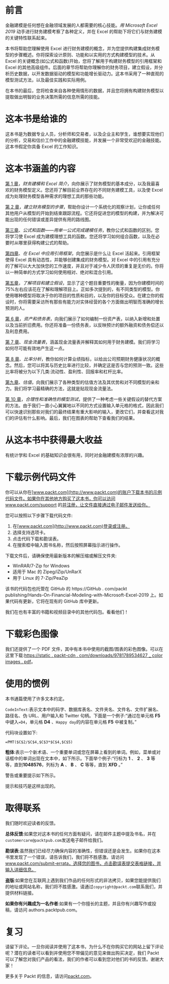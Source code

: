 # 前言

金融建模是任何想在金融领域发展的人都需要的核心技能。*用 Microsoft Excel 2019* 动手进行财务建模考察了各种定义，并在 Excel 的帮助下将它们与财务建模的关键特性联系起来。

本书将帮助您理解使用 Excel 进行财务建模的概念，并为您提供构建集成财务模型的步骤概述。你将探索设计原则、功能和以实用的方式构建模型的技术。从 Excel 的关键概念(如公式和函数)开始，您将了解用于构建财务模型的引用框架和 Excel 的其他高级组件。后面的章节将帮助你理解你的财务项目，建立假设，并分析历史数据，以开发数据驱动的模型和功能增长驱动力。这本书采用了一种直观的模型测试方法，以及最佳实践和实际用例。

在本书的最后，您将检查来自各种使用情形的数据，并且您将拥有构建财务模型以提取做出明智的业务决策所需的信息所需的技能。

# 这本书是给谁的

这本书是为数据专业人员，分析师和交易者，以及企业主和学生，谁想要实现他们的分析，交易和估价工作中的金融建模技能，并发展一个非常受欢迎的金融技能。这本书假定你具备 Excel 的工作知识。

# 这本书涵盖的内容

[第 1 章](01.html)，*财务建模和 Excel 简介*，向你展示了财务模型的基本成分，以及我最喜欢的财务模型定义。您还将了解目前业界存在的不同财务建模工具，以及使 Excel 成为处理财务模型各种需求的理想工具的那些功能。

[第 2 章](02.html)，*建立财务模型的步骤*，帮助你设计一个系统化的观察计划，让你或任何其他用户从模型的开始到结束跟踪流程。它还将促进您的模型的构建，并为解决可能出现的任何错误或差异提供有用的路线图。

[第三章](03.html)、*公式和函数——用单一公式完成建模任务*，教你公式和函数的区别。您将学习使 Excel 成为建模理想工具的函数。您还将学习如何组合函数，以及在必要时从哪里获得构建公式的帮助。

[第四章](04.html)、*在 Excel 中应用引用框架*，向您展示是什么让 Excel 活起来。引用框架使得 Excel 具有动态性，并能够创建集成的财务模型。对 Excel 中的引用有充分的了解可以大大加快您的工作速度，并且对于减少令人厌烦的重复是无价的。你将以一种简单的方式学习如何使用相对、绝对和混合引用。

[第五章](05.html)，*了解项目和建立假设*，显示了这个题目重要性的衡量，因为你建模时间的 75%左右应该花在了解和理解项目上。正如多次提到的，有不同类型的模型。你使用哪种模型将取决于你的项目的性质和目的，以及你的目标受众。在建立你的假设时，你将需要采访所有那些有能力对实体经营的各个方面做出明智而准确的增长预测的人。

[第 6 章](06.html)，*资产和债务表*，向我们展示了如何编制一份资产表，以纳入新增和处置以及当前折旧费用。你还将准备一份债务表，以反映预计的额外融资和债务偿还以及利息费用。

[第 7 章](06.html)、*现金流量表*，涵盖现金流量表并解释其如何用于财务建模。我们将学习如何尽可能有效地产生这一点。

[第 8 章](09.html)、*比率分析*，教你如何计算业绩指标，以给出公司预期财务健康状况的概念。然后，您可以将其与历史比率进行比较，并确定这是否与您的预测一致。这些比率将被分为以下几类:流动性、盈利性、回报率和杠杆比率。

[第九章](08.html)、*估值*，向我们展示了各种类型的估值方法及其优势和对不同模型的亲和力。我们将学习最精确的方法，这就是贴现现金流量法。

[第 10 章](10.html)，*合理性和准确性的模型测试*，提供了一种考虑一些关键假设的替代方案的方法。由于我们一直小心翼翼地以不同的方式设置输入单元格的格式，因此我们可以快速识别那些对我们的最终结果有重大影响的输入，更改它们，并查看这对我们的评估有什么影响。最后，我们在图表的帮助下查看我们的结果。

# 从这本书中获得最大收益

有统计学和 Excel 的基础知识会很有用，同时对金融建模有浓厚的兴趣。

# 下载示例代码文件

你可以从你在[www.packt.com](http://www.packt.com)的账户下载本书的示例代码文件。如果你在其他地方购买了这本书，你可以访问 www.packt.com/support 的[并注册，让文件直接通过电子邮件发送给你。](http://www.packt.com/support)

您可以按照以下步骤下载代码文件:

1.  在[www.packt.com](http://www.packt.com)登录或注册。
2.  选择支持选项卡。
3.  点击代码下载和勘误表。
4.  在搜索框中输入图书名称，然后按照屏幕指示进行操作。

下载文件后，请确保使用最新版本的解压缩或解压文件夹:

*   WinRAR/7-Zip for Windows
*   适用于 Mac 的 Zipeg/iZip/UnRarX
*   用于 Linux 的 7-Zip/PeaZip

该书的代码包也托管在 GitHub 的 https://GitHub . com/packt publishing/Hands-On-Financial-Modeling-with-Microsoft-Excel-2019 上。如果代码有更新，它将在现有的 GitHub 库中更新。

我们在也有丰富的书籍和视频目录中的其他代码包。看看他们！

# 下载彩色图像

我们还提供了一个 PDF 文件，其中有本书中使用的截图/图表的彩色图像。可以在这里下载:[https://static . packt-cdn . com/downloads/9781789534627 _ color images . pdf](https://static.packt-cdn.com/downloads/9781789534627_ColorImages.pdf)。

# 使用的惯例

本书通篇使用了许多文本约定。

`CodeInText`:表示文本中的码字、数据库表名、文件夹名、文件名、文件扩展名、路径名、伪 URL、用户输入和 Twitter 句柄。下面是一个例子:“通过在单元格 **F5** 中键入`=D4`，单元格 **D4** 、`Happy day`的内容在单元格 **F5** 中被复制。”

代码块设置如下:

```
=PMT($C$2/$C$4,$C$3*$C$4,$C$5)
```

**粗体**:表示一个新术语、一个重要单词或您在屏幕上看到的单词。例如，菜单或对话框中的单词出现在文本中，如下所示。下面举个例子:“行标为 **1** 、 **2** 、 **3** 等等，直到**1048576**，列标为 **A** 、 **B** 、 **C** 等等，直到 **XFD** 。”

警告或重要提示如下所示。

提示和技巧是这样出现的。

# 取得联系

我们随时欢迎读者的反馈。

**总体反馈**:如果您对这本书的任何方面有疑问，请在邮件主题中提及书名，并在`customercare@packtpub.com`发送电子邮件给我们。

**勘误表**:虽然我们已经尽力确保内容的准确性，但错误还是会发生。如果你在这本书里发现了一个错误，请告诉我们，我们将不胜感激。请访问 www.packt.com/submit-errata，选择您的图书，点击勘误表提交表格链接，并输入详细信息。

**盗版**:如果您在互联网上遇到我们作品的任何形式的非法拷贝，如果您能提供我们的地址或网站名称，我们将不胜感激。请通过`copyright@packt.com`联系我们，并提供材料链接。

**如果你有兴趣成为一名作者**:如果有一个你擅长的主题，并且你有兴趣写作或投稿，请访问 authors.packtpub.com。

# 复习

请留下评论。一旦你阅读并使用了这本书，为什么不在你购买它的网站上留下评论呢？潜在的读者可以看到并使用您不带偏见的意见来做出购买决定，我们 Packt 可以了解您对我们产品的看法，我们的作者可以看到您对他们的书的反馈。谢谢大家！

更多关于 Packt 的信息，请访问[packt.com](http://www.packt.com/)。